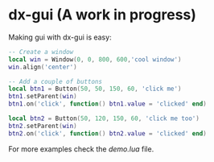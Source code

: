 # dx-gui (A work in progress)

Making gui with dx-gui is easy:

```lua
-- Create a window
local win = Window(0, 0, 800, 600,'cool window')
win.align('center')

-- Add a couple of buttons
local btn1 = Button(50, 50, 150, 60, 'click me')
btn1.setParent(win)
btn1.on('click', function() btn1.value = 'clicked' end)

local btn2 = Button(50, 120, 150, 60, 'click me too')
btn2.setParent(win)
btn2.on('click', function() btn2.value = 'clicked' end)
```

For more examples check the *demo.lua* file.
